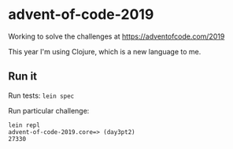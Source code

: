# advent-of-code-2019
Working to solve the challenges at https://adventofcode.com/2019

This year I'm using Clojure, which is a new language to me.

## Run it
Run tests: ``lein spec``

Run particular challenge: 
````
lein repl
advent-of-code-2019.core=> (day3pt2)
27330
````
